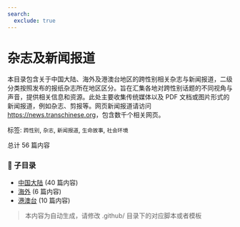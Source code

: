 ```yaml
---
search:
  exclude: true
---
```



# 杂志及新闻报道

本目录包含关于中国大陆、海外及港澳台地区的跨性别相关杂志与新闻报道，二级分类按照发布的报纸杂志所在地区区分。旨在汇集各地对跨性别话题的不同视角与声音，提供相关信息和资源。此处主要收集传统媒体以及 PDF 文档或图片形式的新闻报道，例如杂志、剪报等。网页新闻报道请访问 <https://news.transchinese.org>，包含数千个相关网页。


标签: `跨性别`, `杂志`, `新闻报道`, `生命故事`, `社会环境`


总计 56 篇内容


### 📁 子目录

- [中国大陆](中国大陆) (40 篇内容)
- [海外](海外) (6 篇内容)
- [港澳台](港澳台) (10 篇内容)


> 本内容为自动生成，请修改 .github/ 目录下的对应脚本或者模板
